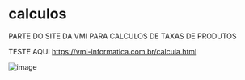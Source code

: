 # calculos

PARTE DO SITE DA VMI PARA CALCULOS DE TAXAS DE PRODUTOS

TESTE AQUI
https://vmi-informatica.com.br/calcula.html

![image](https://user-images.githubusercontent.com/70297459/216671041-1f61f8ca-ea64-43b9-b9b9-909ee66e2cb9.png)

